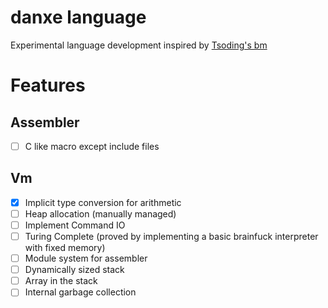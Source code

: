 # danxe language

Experimental language development inspired by [Tsoding's bm](https://github.com/tsoding/bm)

# Features

## Assembler

- [ ] C like macro except include files

## Vm

- [x] Implicit type conversion for arithmetic
- [ ] Heap allocation (manually managed)
- [ ] Implement Command IO
- [ ] Turing Complete (proved by implementing a basic brainfuck interpreter with fixed memory)
- [ ] Module system for assembler
- [ ] Dynamically sized stack
- [ ] Array in the stack
- [ ] Internal garbage collection